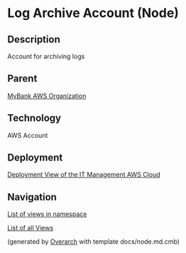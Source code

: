 
# Log Archive Account (Node)
## Description
Account for archiving logs

## Parent
[MyBank AWS Organization](../../../mybank/it-management/aws/mybank-aws-organization.md)

## Technology
AWS Account


## Deployment
[Deployment View of the IT Management AWS Cloud](../../../mybank/it-management/aws/deployment-view.md)


## Navigation
[List of views in namespace](./views-in-namespace.md)

[List of all Views](../../../views.md)


(generated by [Overarch](https://github.com/soulspace-org/overarch) with template docs/node.md.cmb)
